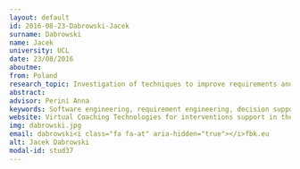 ```yaml
---
layout: default 
id: 2016-08-23-Dabrowski-Jacek
surname: Dabrowski
name: Jacek
university: UCL
date: 23/08/2016
aboutme: 
from: Poland
research_topic: Investigation of techniques to improve requirements and architectural decisions during the development and evolution of complex software systems
abstract: 
advisor: Perini Anna
keywords: Software engineering, requirement engineering, decision support system, machine learning
website: Virtual Coaching Technologies for interventions support in the behavioral change for patients with Type 2 Diabetes. My project aims to monitor and improve the psychological well-being through a behaviour change with a view to the self-empowerment. In particular, through the development of an interactive chatbot, it is supposed to support these patients for what concern the health-coping, in respect with depression, anxiety and stress dimension.
img: dabrowski.jpg
email: dabrowski<i class="fa fa-at" aria-hidden="true"></i>fbk.eu
alt: Jacek Dabrowski
modal-id: stud37
---
```

